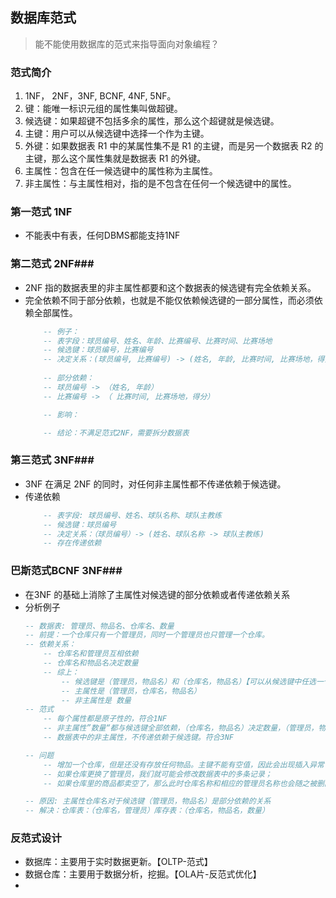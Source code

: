 ## 数据库范式 ##
> 能不能使用数据库的范式来指导面向对象编程？

### 范式简介 ###
1. 1NF， 2NF，3NF, BCNF, 4NF, 5NF。
2. 键：能唯一标识元组的属性集叫做超键。
3. 候选键：如果超键不包括多余的属性，那么这个超键就是候选键。
4. 主键：用户可以从候选键中选择一个作为主键。
5. 外键：如果数据表 R1 中的某属性集不是 R1 的主键，而是另一个数据表 R2 的主键，那么这个属性集就是数据表 R1 的外键。
6. 主属性：包含在任一候选键中的属性称为主属性。
7. 非主属性：与主属性相对，指的是不包含在任何一个候选键中的属性。

### 第一范式 1NF ###
- 不能表中有表，任何DBMS都能支持1NF

### 第二范式 2NF###
- 2NF 指的数据表里的非主属性都要和这个数据表的候选键有完全依赖关系。
- 完全依赖不同于部分依赖，也就是不能仅依赖候选键的一部分属性，而必须依赖全部属性。
    ```SQL
        -- 例子：
        -- 表字段：球员编号、姓名、年龄、比赛编号、比赛时间、比赛场地
        -- 候选键：球员编号，比赛编号
        -- 决定关系：(球员编号, 比赛编号) -> (姓名, 年龄, 比赛时间, 比赛场地，得分)
       
        -- 部分依赖：
        -- 球员编号 -> （姓名, 年龄）
        -- 比赛编号 -> （ 比赛时间, 比赛场地，得分）

        -- 影响：

        -- 结论：不满足范式2NF，需要拆分数据表

### 第三范式 3NF###
- 3NF 在满足 2NF 的同时，对任何非主属性都不传递依赖于候选键。
- 传递依赖
    ```SQL
        -- 表字段: 球员编号、姓名、球队名称、球队主教练
        -- 候选键：球员编号
        -- 决定关系：（球员编号）-> (姓名、球队名称 -> 球队主教练)
        -- 存在传递依赖
    ```
### 巴斯范式BCNF 3NF###
- 在3NF 的基础上消除了主属性对候选键的部分依赖或者传递依赖关系
- 分析例子
    ```SQL
    -- 数据表: 管理员、物品名、仓库名、数量
    -- 前提：一个仓库只有一个管理员，同时一个管理员也只管理一个仓库。
    -- 依赖关系：
        -- 仓库名和管理员互相依赖
        -- 仓库名和物品名决定数量
        -- 综上：
            -- 候选键是（管理员，物品名）和（仓库名，物品名）【可以从候选键中任选一个当主键】
            -- 主属性是（管理员，仓库名，物品名）
            -- 非主属性是 数量
    -- 范式
        -- 每个属性都是原子性的，符合1NF
        -- 非主属性”数量“都与候选键全部依赖，（仓库名，物品名）决定数量，（管理员，物品名）决定数量，数据表符合2NF
        -- 数据表中的非主属性，不传递依赖于候选键。符合3NF

    -- 问题
        -- 增加一个仓库，但是还没有存放任何物品。主键不能有空值，因此会出现插入异常；
        -- 如果仓库更换了管理员，我们就可能会修改数据表中的多条记录；
        -- 如果仓库里的商品都卖空了，那么此时仓库名称和相应的管理员名称也会随之被删除。
    
    -- 原因: 主属性仓库名对于候选键（管理员，物品名）是部分依赖的关系
    -- 解决：仓库表：（仓库名，管理员）库存表：（仓库名，物品名，数量）
    ```

### 反范式设计 ###
- 数据库：主要用于实时数据更新。【OLTP-范式】
- 数据仓库：主要用于数据分析，挖掘。【OLA片-反范式优化】
- 